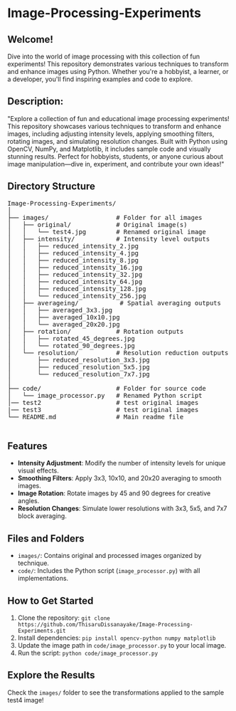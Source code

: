 # Image-Processing-Experiments

## Welcome!
Dive into the world of image processing with this collection of fun experiments! This repository demonstrates various techniques to transform and enhance images using Python. Whether you're a hobbyist, a learner, or a developer, you'll find inspiring examples and code to explore.
## Description:
"Explore a collection of fun and educational image processing experiments! This repository showcases various techniques to transform and enhance images, including adjusting intensity levels, applying smoothing filters, rotating images, and simulating resolution changes. Built with Python using OpenCV, NumPy, and Matplotlib, it includes sample code and visually stunning results. Perfect for hobbyists, students, or anyone curious about image manipulation—dive in, experiment, and contribute your own ideas!"
## Directory Structure
<pre>
Image-Processing-Experiments/
│
├── images/                  # Folder for all images
│   ├── original/            # Original image(s)
│   │   └── test4.jpg        # Renamed original image
│   ├── intensity/           # Intensity level outputs
│   │   ├── reduced_intensity_2.jpg
│   │   ├── reduced_intensity_4.jpg
│   │   ├── reduced_intensity_8.jpg
│   │   ├── reduced_intensity_16.jpg
│   │   ├── reduced_intensity_32.jpg
│   │   ├── reduced_intensity_64.jpg
│   │   ├── reduced_intensity_128.jpg
│   │   └── reduced_intensity_256.jpg
│   ├── averageing/           # Spatial averaging outputs
│   │   ├── averaged_3x3.jpg
│   │   ├── averaged_10x10.jpg
│   │   └── averaged_20x20.jpg
│   ├── rotation/            # Rotation outputs
│   │   ├── rotated_45_degrees.jpg
│   │   └── rotated_90_degrees.jpg
│   └── resolution/          # Resolution reduction outputs
│       ├── reduced_resolution_3x3.jpg
│       ├── reduced_resolution_5x5.jpg
│       └── reduced_resolution_7x7.jpg
│
├── code/                    # Folder for source code
│   └── image_processor.py   # Renamed Python script
│── test2                    # test original images
|── test3                    # test original images
└── README.md                # Main readme file
  </pre>


## Features
- **Intensity Adjustment**: Modify the number of intensity levels for unique visual effects.
- **Smoothing Filters**: Apply 3x3, 10x10, and 20x20 averaging to smooth images.
- **Image Rotation**: Rotate images by 45 and 90 degrees for creative angles.
- **Resolution Changes**: Simulate lower resolutions with 3x3, 5x5, and 7x7 block averaging.

## Files and Folders
- `images/`: Contains original and processed images organized by technique.
- `code/`: Includes the Python script (`image_processor.py`) with all implementations.

## How to Get Started
1. Clone the repository: `git clone https://github.com/ThisaruDissanayake/Image-Processing-Experiments.git`
2. Install dependencies: `pip install opencv-python numpy matplotlib`
3. Update the image path in `code/image_processor.py` to your local image.
4. Run the script: `python code/image_processor.py`

## Explore the Results
Check the `images/` folder to see the transformations applied to the sample test4 image!
